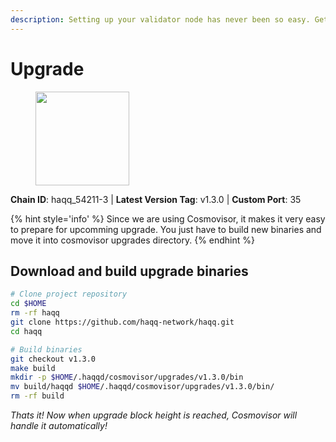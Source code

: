 ```yaml
---
description: Setting up your validator node has never been so easy. Get your validator running in minutes by following step by step instructions.
---
```


# Upgrade

<figure><img src="https://raw.githubusercontent.com/kj89/testnet_manuals/main/pingpub/logos/haqq.png" width="150" alt=""><figcaption></figcaption></figure>

**Chain ID**: haqq_54211-3 | **Latest Version Tag**: v1.3.0 | **Custom Port**: 35

{% hint style='info' %}
Since we are using Cosmovisor, it makes it very easy to prepare for upcomming upgrade.
You just have to build new binaries and move it into cosmovisor upgrades directory.
{% endhint %}

## Download and build upgrade binaries

```bash
# Clone project repository
cd $HOME
rm -rf haqq
git clone https://github.com/haqq-network/haqq.git
cd haqq

# Build binaries
git checkout v1.3.0
make build
mkdir -p $HOME/.haqqd/cosmovisor/upgrades/v1.3.0/bin
mv build/haqqd $HOME/.haqqd/cosmovisor/upgrades/v1.3.0/bin/
rm -rf build
```

*Thats it! Now when upgrade block height is reached, Cosmovisor will handle it automatically!*
